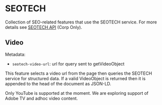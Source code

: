 # SEOTECH

Collection of SEO-related features that use the SEOTECH service.
For more details see [SEOTECH API](https://wiki.corp.adobe.com/display/seoteam/SEOTECH+API) (Corp Only).

## Video

Metadata:

- `seotech-video-url`: url for query sent to getVideoObject

This feature selects a video url from the page then queries the SEOTECH service for structured data.
If a valid VideoObject is returned then it is appended to the head of the document as JSON-LD.

Only YouTube is supported at the moment.
We are exploring support of Adobe TV and adhoc video content.
